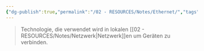 ```yaml
---
{"dg-publish":true,"permalink":"/02 - RESOURCES/Notes/Ethernet/","tags":["netzwerk"],"noteIcon":"","updated":"2024-10-06T12:16:46.687+02:00"}
---
```


> Technologie, die verwendet wird in lokalen [[02 - RESOURCES/Notes/Netzwerk\|Netzwerk]]en um Geräten zu verbinden.